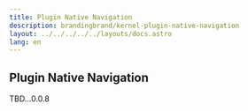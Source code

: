 ```yaml
---
title: Plugin Native Navigation
description: brandingbrand/kernel-plugin-native-navigation
layout: ../../../../../layouts/docs.astro
lang: en
---
```


## Plugin Native Navigation

TBD...0.0.8
